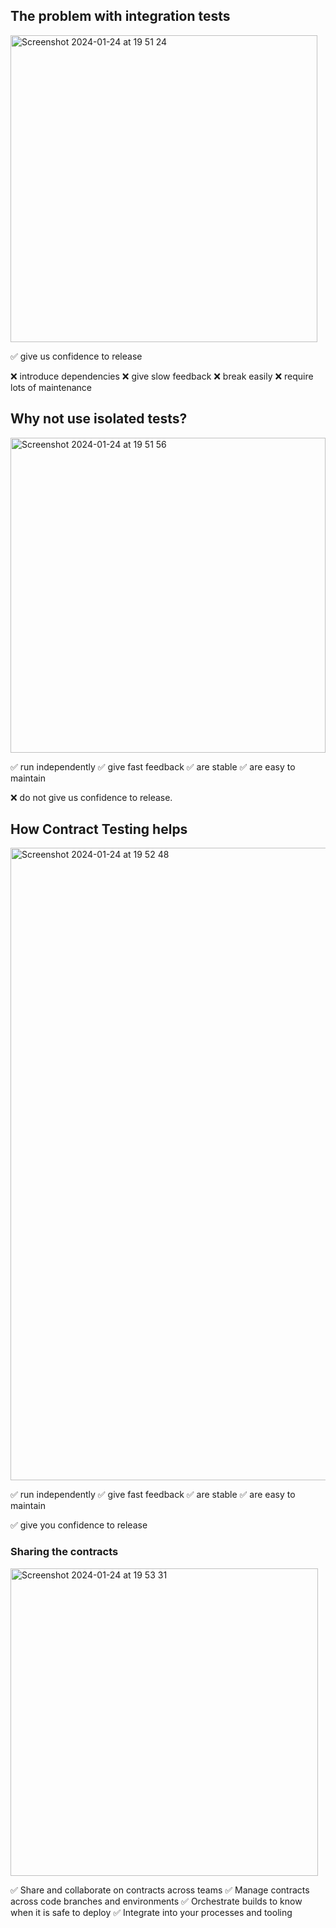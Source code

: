 ## The problem with integration tests

<img width="491" alt="Screenshot 2024-01-24 at 19 51 24" src="https://github.com/shayanadc/contract-testing-pactflow/assets/6294224/ee465aa7-2db0-4f18-ba6e-5b593cfbd988">

✅ give us confidence to release

❌ introduce dependencies
❌ give slow feedback
❌ break easily
❌ require lots of maintenance


## Why not use isolated tests?

<img width="504" alt="Screenshot 2024-01-24 at 19 51 56" src="https://github.com/shayanadc/contract-testing-pactflow/assets/6294224/6a4eaf0a-dfbe-4ca3-9136-9a4ccb32193a">

✅ run independently
✅ give fast feedback
✅ are stable
✅ are easy to maintain

❌ do not give us confidence to release.

## How Contract Testing helps

<img width="1012" alt="Screenshot 2024-01-24 at 19 52 48" src="https://github.com/shayanadc/contract-testing-pactflow/assets/6294224/b9ff494e-f74a-4714-8882-0b0889e20387">



✅ run independently
✅ give fast feedback
✅ are stable
✅ are easy to maintain


✅ give you confidence to release

### Sharing the contracts

<img width="492" alt="Screenshot 2024-01-24 at 19 53 31" src="https://github.com/shayanadc/contract-testing-pactflow/assets/6294224/9e378384-2ad3-4495-a1ec-7f5b11351965">

✅ Share and collaborate on contracts across teams
✅ Manage contracts across code branches and environments
✅ Orchestrate builds to know when it is safe to deploy
✅ Integrate into your processes and tooling

